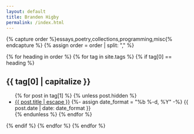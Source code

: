 ```yaml
---
layout: default
title: Branden Higby
permalink: /index.html
---
```


{% capture order %}essays,poetry,collections,programming,misc{% endcapture %}
{% assign order = order | split: "," %}

{% for heading in order %}
{% for tag in site.tags %}
{% if tag[0] == heading %}

  <h2 class="postTitle">{{ tag[0] | capitalize }}</h2>
  <ul class="posts">
    {% for post in tag[1] %}
      {% unless post.hidden %}
        <li>
          <a class="pageUpdate" href="{{ post.url | relative_url }}">{{ post.title | escape }}</a> <time> {%- assign date_format = "%b %-d, %Y" -%} {{ post.date | date: date_format }}</time>
        </li>
      {% endunless %}
    {% endfor %}
  </ul>
  {% endif %}
{% endfor %}
{% endfor %}
